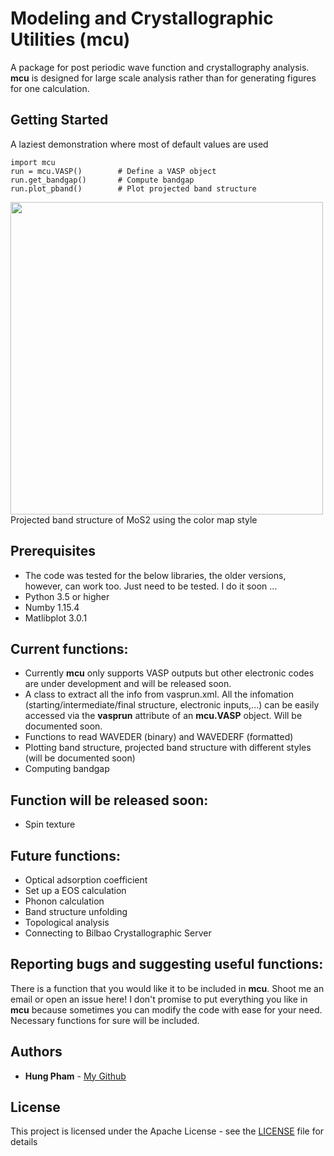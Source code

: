 # Modeling and Crystallographic Utilities (mcu)
A package for post periodic wave function and crystallography analysis. **mcu** is designed for large scale analysis rather than for generating figures for one calculation.

## Getting Started
A laziest demonstration where most of default values are used

```
import mcu
run = mcu.VASP()        # Define a VASP object
run.get_bandgap()       # Compute bandgap
run.plot_pband()        # Plot projected band structure
```

<img src="https://github.com/hungpham2017/mcu/blob/master/doc/MoS2.png" width="500" align="middle">
Projected band structure of MoS2 using the color map style

## Prerequisites
- The code was tested for the below libraries, the older versions, however, can work too. Just need to be tested. I do it soon ...
- Python 3.5 or higher
- Numby 1.15.4
- Matlibplot 3.0.1

 
## Current functions:
- Currently **mcu** only supports VASP outputs but other electronic codes are under development and will be released soon.
- A class to extract all the info from vasprun.xml. All the infomation (starting/intermediate/final structure, electronic inputs,...)
can be easily accessed via the **vasprun** attribute of an **mcu.VASP** object. Will be documented soon.
- Functions to read WAVEDER (binary) and WAVEDERF (formatted)
- Plotting band structure, projected band structure with different styles (will be documented soon)
- Computing bandgap

## Function will be released soon:
 - Spin texture
 
## Future functions:
 - Optical adsorption coefficient
 - Set up a EOS calculation
 - Phonon calculation
 - Band structure unfolding
 - Topological analysis
 - Connecting to Bilbao Crystallographic Server
 
## Reporting bugs and suggesting useful functions:
There is a function that you would like it to be included in **mcu**. Shoot me an email or open an issue here!
I don't promise to put everything you like in **mcu** because sometimes you can modify the code with ease for your need.
Necessary functions for sure will be included.


## Authors
- **Hung Pham** - [My Github](https://github.com/hungpham2017)

## License
This project is licensed under the Apache License - see the [LICENSE](LICENSE) file for details